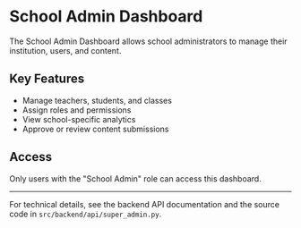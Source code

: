 # School Admin Dashboard

The School Admin Dashboard allows school administrators to manage their institution, users, and content.

## Key Features

- Manage teachers, students, and classes
- Assign roles and permissions
- View school-specific analytics
- Approve or review content submissions

## Access

Only users with the "School Admin" role can access this dashboard.

---

For technical details, see the backend API documentation and the source code in `src/backend/api/super_admin.py`.
